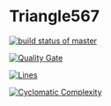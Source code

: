 # Triangle567
[![build status of master](https://travis-ci.org/jlara567/Triangle567.svg?branch=master)](https://travis-ci.org/jlara567/Triangle567)

[![Quality Gate](https://sonarcloud.com/api/badges/gate?key=team-2-ssw567-triangle567)](https://sonarcloud.com/dashboard/index/team-2-ssw567-triangle567)

[![Lines](https://sonarcloud.com/api/badges/lines?key=team-2-ssw567-triangle567)](https://sonarcloud.com/dashboard/index/team-2-ssw567-triangle567)

[![Cyclomatic Complexity](https://sonarcloud.com/api/badges/component_measures?id=team-2-ssw567-triangle567%3Asonarcloud&metric=complexity)](https://sonarcloud.io/component_measures?id=team-2-ssw567-triangle567%3Asonarcloud&metric=complexity)
